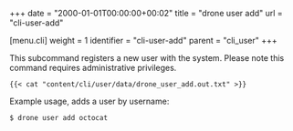 +++
date = "2000-01-01T00:00:00+00:02"
title = "drone user add"
url = "cli-user-add"

[menu.cli]
  weight = 1
  identifier = "cli-user-add"
  parent = "cli_user"
+++

This subcommand registers a new user with the system. Please note this command requires administrative privileges.

```text
{{< cat "content/cli/user/data/drone_user_add.out.txt" >}}
```

Example usage, adds a user by username:

```text
$ drone user add octocat
```
